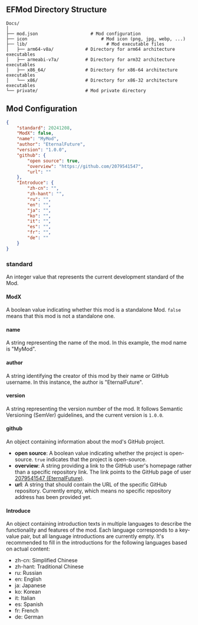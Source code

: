 ## EFMod Directory Structure

```Text
Docs/
│
├── mod.json                    # Mod configuration
├── icon                            # Mod icon (png, jpg, webp, ...)
├── lib/                              # Mod executable files
│   ├── arm64-v8a/            # Directory for arm64 architecture executables
│   ├── armeabi-v7a/          # Directory for arm32 architecture executables
│   ├── x86_64/               # Directory for x86-64 architecture executables
│   └── x86/                  # Directory for x86-32 architecture executables
└── private/                  # Mod private directory
```

## Mod Configuration

```json
{
    "standard": 20241208,
    "ModX": false,
    "name": "MyMod",
    "author": "EternalFuture",
    "version": "1.0.0",
    "github": {
        "open source": true,
        "overview": "https://github.com/2079541547",
        "url": ""
    },
    "Introduce": {
        "zh-cn": "",
        "zh-hant": "",
        "ru": "",
        "en": "",
        "ja": "",
        "ko": "",
        "it": "",
        "es": "",
        "fr": "",
        "de": ""
    }
}
```

### standard

An integer value that represents the current development standard of the Mod.

#### ModX

A boolean value indicating whether this mod is a standalone Mod. `false` means that this mod is not a standalone one.

#### name

A string representing the name of the mod. In this example, the mod name is "MyMod".

#### author

A string identifying the creator of this mod by their name or GitHub username. In this instance, the author is "EternalFuture".

#### version

A string representing the version number of the mod. It follows Semantic Versioning (SemVer) guidelines, and the current version is `1.0.0`.

#### github

An object containing information about the mod's GitHub project.

- **open source**: A boolean value indicating whether the project is open-source. `true` indicates that the project is open-source.
- **overview**: A string providing a link to the GitHub user's homepage rather than a specific repository link. The link points to the GitHub page of user [2079541547 (EternalFuture)](https://github.com/2079541547).
- **url**: A string that should contain the URL of the specific GitHub repository. Currently empty, which means no specific repository address has been provided yet.

#### Introduce

An object containing introduction texts in multiple languages to describe the functionality and features of the mod. Each language corresponds to a key-value pair, but all language introductions are currently empty. It's recommended to fill in the introductions for the following languages based on actual content:

- zh-cn: Simplified Chinese
- zh-hant: Traditional Chinese
- ru: Russian
- en: English
- ja: Japanese
- ko: Korean
- it: Italian
- es: Spanish
- fr: French
- de: German